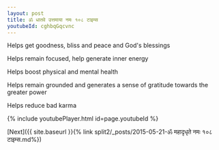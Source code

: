 ```yaml
---
layout: post
title: ॐ धातवे उत्तमाया नमः १०८ टाइम्स
youtubeId: cghbqGqcvnc
---
```

 
 
Helps get goodness, bliss and peace and God's blessings
 
Helps remain focused, help generate inner energy 
 
Helps boost physical and mental health 
 
Helps remain grounded and generates a sense of gratitude towards the greater power 
 
Helps reduce bad karma
 
 
 
 


{% include youtubePlayer.html id=page.youtubeId %}
 
[Next]({{ site.baseurl }}{% link  split2/_posts/2015-05-21-ॐ महादृधृते नमः १०८ टाइम्स.md%})
 
